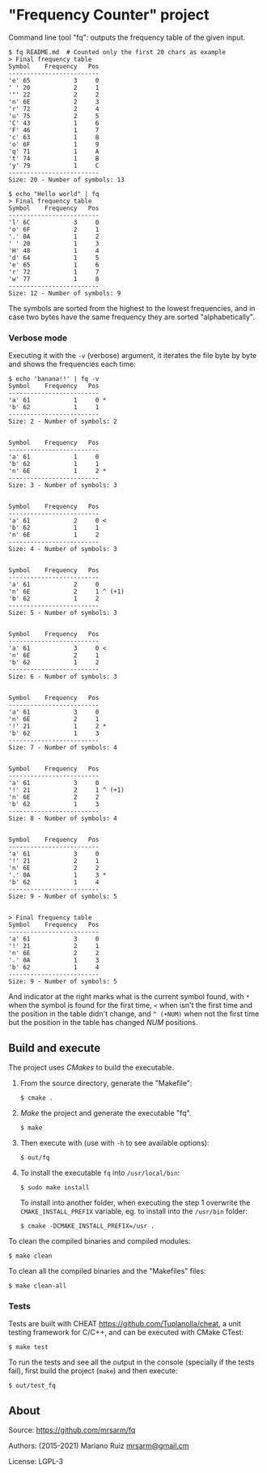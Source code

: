 "Frequency Counter" project
===========================

Command line tool "fq": outputs the frequency table of the given input.

    $ fq README.md	# Counted only the first 20 chars as example
    > Final frequency table
	Symbol    Frequency   Pos
	-------------------------
	'e' 65            3     0
	' ' 20            2     1
	'"' 22            2     2
	'n' 6E            2     3
	'r' 72            2     4
	'u' 75            2     5
	'C' 43            1     6
	'F' 46            1     7
	'c' 63            1     8
	'o' 6F            1     9
	'q' 71            1     A
	't' 74            1     B
	'y' 79            1     C
	-------------------------
    Size: 20 - Number of symbols: 13
    
    $ echo "Hello world" | fq
    > Final frequency table
	Symbol    Frequency   Pos
	-------------------------
	'l' 6C            3     0
	'o' 6F            2     1
	'.' 0A            1     2
	' ' 20            1     3
	'H' 48            1     4
	'd' 64            1     5
	'e' 65            1     6
	'r' 72            1     7
	'w' 77            1     8
	-------------------------
    Size: 12 - Number of symbols: 9

The symbols are sorted from the highest to the lowest
frequencies, and in case two bytes have the same
frequency they are sorted "alphabetically".


### Verbose mode

Executing it with the `-v` (verbose) argument,
it iterates the file byte by byte and shows the
frequencies each time:

	$ echo 'banana!!' | fq -v
	Symbol    Frequency   Pos
	-------------------------
	'a' 61            1     0 *
	'b' 62            1     1
	-------------------------
	Size: 2 - Number of symbols: 2
	
	
	Symbol    Frequency   Pos
	-------------------------
	'a' 61            1     0
	'b' 62            1     1
	'n' 6E            1     2 *
	-------------------------
	Size: 3 - Number of symbols: 3
	
	
	Symbol    Frequency   Pos
	-------------------------
	'a' 61            2     0 <
	'b' 62            1     1
	'n' 6E            1     2
	-------------------------
	Size: 4 - Number of symbols: 3
	
	
	Symbol    Frequency   Pos
	-------------------------
	'a' 61            2     0
	'n' 6E            2     1 ^ (+1)
	'b' 62            1     2
	-------------------------
	Size: 5 - Number of symbols: 3
	
	
	Symbol    Frequency   Pos
	-------------------------
	'a' 61            3     0 <
	'n' 6E            2     1
	'b' 62            1     2
	-------------------------
	Size: 6 - Number of symbols: 3
	
	
	Symbol    Frequency   Pos
	-------------------------
	'a' 61            3     0
	'n' 6E            2     1
	'!' 21            1     2 *
	'b' 62            1     3
	-------------------------
	Size: 7 - Number of symbols: 4
	
	
	Symbol    Frequency   Pos
	-------------------------
	'a' 61            3     0
	'!' 21            2     1 ^ (+1)
	'n' 6E            2     2
	'b' 62            1     3
	-------------------------
	Size: 8 - Number of symbols: 4
	
	
	Symbol    Frequency   Pos
	-------------------------
	'a' 61            3     0
	'!' 21            2     1
	'n' 6E            2     2
	'.' 0A            1     3 *
	'b' 62            1     4
	-------------------------
	Size: 9 - Number of symbols: 5
	
	
	> Final frequency table
	Symbol    Frequency   Pos
	-------------------------
	'a' 61            3     0
	'!' 21            2     1
	'n' 6E            2     2
	'.' 0A            1     3
	'b' 62            1     4
	-------------------------
	Size: 9 - Number of symbols: 5


And indicator at the right marks what is the current
symbol found, with `*` when the symbol is found for the first
time, `<` when isn't the first time and the position in the
table didn't change, and `^ (+NUM)` when not the first time
but the position in the table has changed _NUM_ positions.


Build and execute
-----------------

The project uses *CMakes* to build the executable.

1. From the source directory, generate the "Makefile":

       $ cmake .

2. *Make* the project and generate the executable "fq".

       $ make

3. Then execute with (use with `-h` to see available options):

       $ out/fq

4. To install the executable `fq` into `/usr/local/bin`:

       $ sudo make install

   To install into another folder, when executing the step 1
   overwrite the `CMAKE_INSTALL_PREFIX` variable, eg.
   to install into the `/usr/bin` folder:

       $ cmake -DCMAKE_INSTALL_PREFIX=/usr .

To clean the compiled binaries and compiled modules:

    $ make clean

To clean all the compiled binaries and the "Makefiles" files:

    $ make clean-all


### Tests

Tests are built with CHEAT <https://github.com/Tuplanolla/cheat>,
a unit testing framework for C/C++, and can be executed
with CMake CTest:

    $ make test

To run the tests and see all the output in the console (specially
if the tests fail), first build the project (`make`) and then execute:

    $ out/test_fq


About
-----

Source: https://github.com/mrsarm/fq

Authors: (2015-2021) Mariano Ruiz <mrsarm@gmail.cm>

License: LGPL-3
